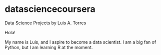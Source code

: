 # datasciencecoursera
Data Science Projects by Luis A. Torres

Hola! 

My name is Luis, and I aspire to become a data scientist. 
I am a big fan of Python, but I am learning R at the moment. 
